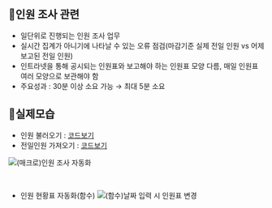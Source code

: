 ## 📌인원 조사 관련
- 일단위로 진행되는 인원 조사 업무
- 실시간 집계가 아니기에 나타날 수 있는 오류 점검(마감기준 실제 전일 인원 vs 어제 보고된 전일 인원)
- 인트라넷을 통해 공시되는 인원표와 보고해야 하는 인원표 모양 다름, 매일 인원표 여러 모양으로 보관해야 함
- 주요성과 : 30분 이상 소요 가능 → 최대 5분 소요

## 📌실제모습
- 인원 불러오기 : [코드보기](https://github.com/NeatyNut/Excel_Macro/blob/main/%ED%95%99%EC%9B%90%20%EC%9D%B8%EC%9B%90%20%EC%A1%B0%EC%82%AC%20%EA%B4%80%EB%A0%A8/(%EB%A7%A4%ED%81%AC%EB%A1%9C)%EC%8B%9C%ED%8A%B8%ED%8E%B8%EC%A7%91%EB%B0%8F%EC%9D%B4%EB%8F%99)
- 전일인원 가져오기 : [코드보기](https://github.com/NeatyNut/Excel_Macro/blob/main/%ED%95%99%EC%9B%90%20%EC%9D%B8%EC%9B%90%20%EC%A1%B0%EC%82%AC%20%EA%B4%80%EB%A0%A8/(%EB%A7%A4%ED%81%AC%EB%A1%9C)%EC%A0%84%EC%9D%BC%EA%B8%88%EC%9D%BC%EC%9D%B8%EC%9B%90%EB%B9%84%EA%B5%90)

![(매크로)인원 조사 자동화](https://github.com/NeatyNut/Excel_Macro/assets/89675001/a1461294-b2c3-40f4-8f3a-0021c059b78b)

<br/>

- 인원 현황표 자동화(함수)
![(함수)날짜 입력 시 인원표 변경](https://github.com/NeatyNut/Excel_Macro/assets/89675001/82ab09d4-7c83-41eb-8da0-83629b5aaae6)



